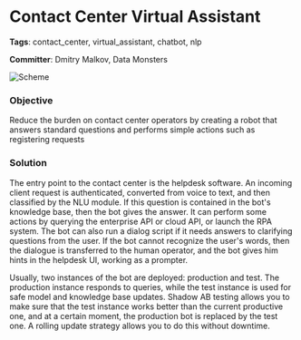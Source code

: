 # Contact Center Virtual Assistant

**Tags**: contact_center, virtual_assistant, chatbot, nlp

**Committer**: Dmitry Malkov, Data Monsters

![Scheme](https://github.com/ml-patterns/ml-patterns/blob/main/business_cases/images/IMG_1105.jpg)

### Objective

Reduce the burden on contact center operators by creating a robot that answers standard questions and performs simple actions such as registering requests

### Solution

The entry point to the contact center is the helpdesk software. An incoming client request is authenticated, converted from voice to text, and then classified by the NLU module. If this question is contained in the bot's knowledge base, then the bot gives the answer. It can perform some actions by querying the enterprise API or cloud API, or launch the RPA system. The bot can also run a dialog script if it needs answers to clarifying questions from the user. If the bot cannot recognize the user's words, then the dialogue is transferred to the human operator, and the bot gives him hints in the helpdesk UI, working as a prompter.

Usually, two instances of the bot are deployed: production and test. The production instance responds to queries, while the test instance is used for safe model and knowledge base updates. Shadow AB testing allows you to make sure that the test instance works better than the current productive one, and at a certain moment, the production bot is replaced by the test one. A rolling update strategy allows you to do this without downtime.
